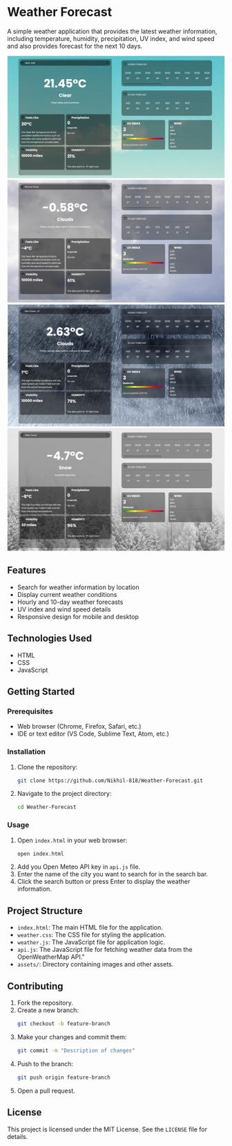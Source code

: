 # Weather Forecast

A simple weather application that provides the latest weather information, including temperature, humidity, precipitation, UV index, and wind speed and also provides forecast for the next 10 days.

![Weather Forecast](assets/demo/clear_demo.png)
![Weather Forecast](assets/demo/cloud_demo.png)
![Weather Forecast](assets/demo/rain_demo.png)
![Weather Forecast](assets/demo/snow_demo.png)

## Features

- Search for weather information by location
- Display current weather conditions
- Hourly and 10-day weather forecasts
- UV index and wind speed details
- Responsive design for mobile and desktop

## Technologies Used

- HTML
- CSS
- JavaScript

## Getting Started

### Prerequisites

- Web browser (Chrome, Firefox, Safari, etc.)
- IDE or text editor (VS Code, Sublime Text, Atom, etc.)

### Installation

1. Clone the repository:
    ```bash
    git clone https://github.com/Nikhil-818/Weather-Forecast.git
    ```
2. Navigate to the project directory:
    ```bash
    cd Weather-Forecast
    ```

### Usage

1. Open `index.html` in your web browser:
    ```bash
    open index.html
    ```
2. Add you Open Meteo API key in `api.js` file.
3. Enter the name of the city you want to search for in the search bar.
4. Click the search button or press Enter to display the weather information.

## Project Structure

- `index.html`: The main HTML file for the application.
- `weather.css`: The CSS file for styling the application.
- `weather.js`: The JavaScript file for application logic.
- `api.js`: The JavaScript file for fetching weather data from the OpenWeatherMap API."
- `assets/`: Directory containing images and other assets.

## Contributing

1. Fork the repository.
2. Create a new branch:
    ```bash
    git checkout -b feature-branch
    ```
3. Make your changes and commit them:
    ```bash
    git commit -m "Description of changes"
    ```
4. Push to the branch:
    ```bash
    git push origin feature-branch
    ```
5. Open a pull request.

## License

This project is licensed under the MIT License. See the `LICENSE` file for details.
